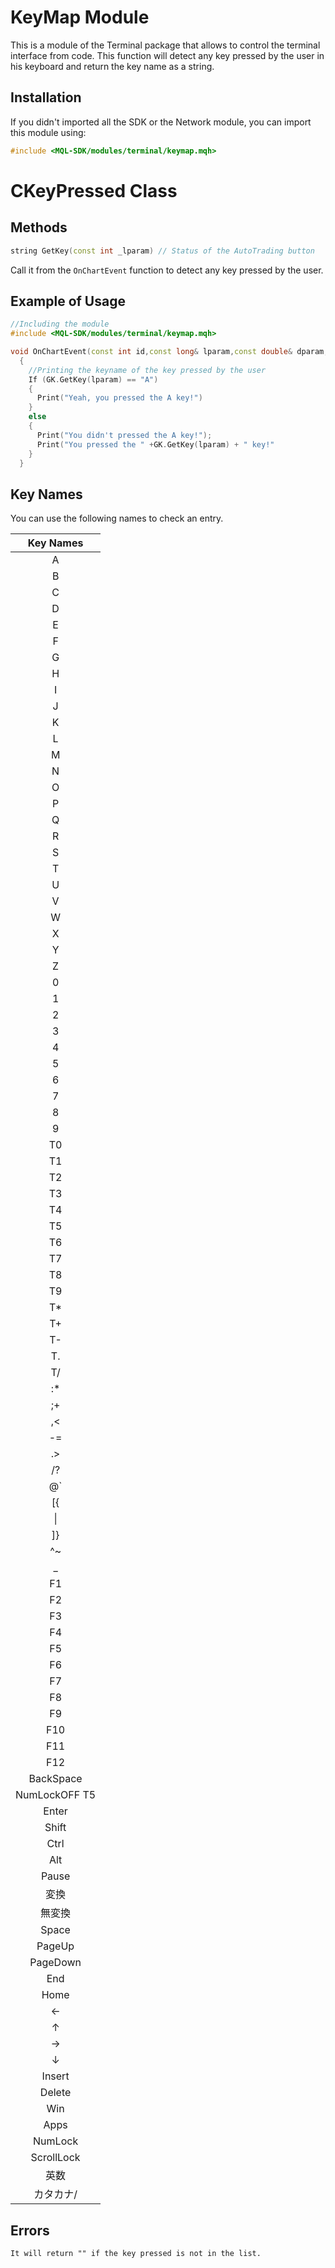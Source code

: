 # KeyMap Module
This is a module of the Terminal package that allows to control the terminal interface from code. This function will detect any key pressed by the user in his keyboard and return the key name as a string.

## Installation
If you didn't imported all the SDK or the Network module, you can import this module using:
```cpp
#include <MQL-SDK/modules/terminal/keymap.mqh>
```

# CKeyPressed Class
## Methods
```cpp
string GetKey(const int _lparam) // Status of the AutoTrading button
```

Call it from the `OnChartEvent` function to detect any key pressed by the user.

## Example of Usage
```cpp
//Including the module
#include <MQL-SDK/modules/terminal/keymap.mqh>

void OnChartEvent(const int id,const long& lparam,const double& dparam,const string& sparam)
  {
    //Printing the keyname of the key pressed by the user
    If (GK.GetKey(lparam) == "A")
    {
      Print("Yeah, you pressed the A key!")
    }
    else
    {
      Print("You didn't pressed the A key!");
      Print("You pressed the " +GK.GetKey(lparam) + " key!"
    }
  }
```

## Key Names
You can use the following names to check an entry.

|   Key Names   |
| :-----------: |
|       A       |
|       B       |
|       C       |
|       D       |
|       E       |
|       F       |
|       G       |
|       H       |
|       I       |
|       J       |
|       K       |
|       L       |
|       M       |
|       N       |
|       O       |
|       P       |
|       Q       |
|       R       |
|       S       |
|       T       |
|       U       |
|       V       |
|       W       |
|       X       |
|       Y       |
|       Z       |
|       0       |
|       1       |
|       2       |
|       3       |
|       4       |
|       5       |
|       6       |
|       7       |
|       8       |
|       9       |
|      T0       |
|      T1       |
|      T2       |
|      T3       |
|      T4       |
|      T5       |
|      T6       |
|      T7       |
|      T8       |
|      T9       |
|      T*       |
|      T+       |
|      T-       |
|      T.       |
|      T/       |
|      :*       |
|      ;+       |
|      ,<       |
|      -=       |
|      .>       |
|      /?       |
|      @`       |
|      [{       |
|      \|       |
|      ]}       |
|      ^~       |
|       _       |
|      F1       |
|      F2       |
|      F3       |
|      F4       |
|      F5       |
|      F6       |
|      F7       |
|      F8       |
|      F9       |
|      F10      |
|      F11      |
|      F12      |
|   BackSpace   |
| NumLockOFF T5 |
|     Enter     |
|     Shift     |
|     Ctrl      |
|      Alt      |
|     Pause     |
|     変換      |
|    無変換     |
|     Space     |
|    PageUp     |
|   PageDown    |
|      End      |
|     Home      |
|       ←       |
|       ↑       |
|       →       |
|       ↓       |
|    Insert     |
|    Delete     |
|      Win      |
|     Apps      |
|    NumLock    |
|  ScrollLock   |
|     英数      |
|   カタカナ/   |

## Errors
```
It will return "" if the key pressed is not in the list.
```